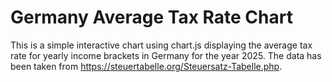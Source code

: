 # Germany Average Tax Rate Chart

This is a simple interactive chart using chart.js displaying the average tax rate for yearly income brackets in Germany for the year 2025. The data has been taken from https://steuertabelle.org/Steuersatz-Tabelle.php.
